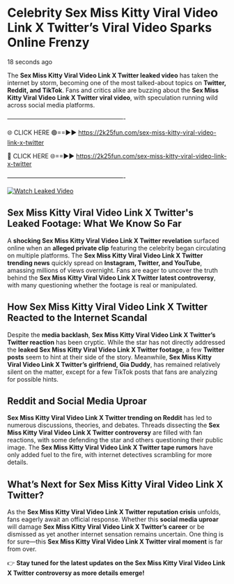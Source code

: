 # Celebrity Sex Miss Kitty Viral Video Link X Twitter’s Viral Video Sparks Online Frenzy

18 seconds ago

The **Sex Miss Kitty Viral Video Link X Twitter leaked video** has taken the internet by storm, becoming one of the most talked-about topics on **Twitter, Reddit, and TikTok**. Fans and critics alike are buzzing about the **Sex Miss Kitty Viral Video Link X Twitter viral video**, with speculation running wild across social media platforms.

———————————————————-

🌐 CLICK HERE 🟢==►► https://2k25fun.com/sex-miss-kitty-viral-video-link-x-twitter

🔴 CLICK HERE 🌐==►► https://2k25fun.com/sex-miss-kitty-viral-video-link-x-twitter

———————————————————-

[![Watch Leaked Video](https://miro.medium.com/v2/resize:fit:828/format:webp/1*cilzJN44JGOrTw9NJCrNHA.gif "Watch Leaked Video")](https://2k25fun.com/sex-miss-kitty-viral-video-link-x-twitter)

## **Sex Miss Kitty Viral Video Link X Twitter's Leaked Footage: What We Know So Far**  
A **shocking Sex Miss Kitty Viral Video Link X Twitter revelation** surfaced online when an **alleged private clip** featuring the celebrity began circulating on multiple platforms. The **Sex Miss Kitty Viral Video Link X Twitter trending news** quickly spread on **Instagram, Twitter, and YouTube**, amassing millions of views overnight. Fans are eager to uncover the truth behind the **Sex Miss Kitty Viral Video Link X Twitter latest controversy**, with many questioning whether the footage is real or manipulated.  

## **How Sex Miss Kitty Viral Video Link X Twitter Reacted to the Internet Scandal**  
Despite the **media backlash**, **Sex Miss Kitty Viral Video Link X Twitter’s Twitter reaction** has been cryptic. While the star has not directly addressed the **leaked Sex Miss Kitty Viral Video Link X Twitter footage**, a few **Twitter posts** seem to hint at their side of the story. Meanwhile, **Sex Miss Kitty Viral Video Link X Twitter’s girlfriend, Gia Duddy**, has remained relatively silent on the matter, except for a few TikTok posts that fans are analyzing for possible hints.  

## **Reddit and Social Media Uproar**  
**Sex Miss Kitty Viral Video Link X Twitter trending on Reddit** has led to numerous discussions, theories, and debates. Threads dissecting the **Sex Miss Kitty Viral Video Link X Twitter controversy** are filled with fan reactions, with some defending the star and others questioning their public image. The **Sex Miss Kitty Viral Video Link X Twitter tape rumors** have only added fuel to the fire, with internet detectives scrambling for more details.  

## **What’s Next for Sex Miss Kitty Viral Video Link X Twitter?**  
As the **Sex Miss Kitty Viral Video Link X Twitter reputation crisis** unfolds, fans eagerly await an official response. Whether this **social media uproar** will damage **Sex Miss Kitty Viral Video Link X Twitter’s career** or be dismissed as yet another internet sensation remains uncertain. One thing is for sure—this **Sex Miss Kitty Viral Video Link X Twitter viral moment** is far from over.  

👉 **Stay tuned for the latest updates on the Sex Miss Kitty Viral Video Link X Twitter controversy as more details emerge!**  